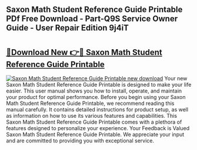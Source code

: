 ## Saxon Math Student Reference Guide Printable PDf Free Download - Part-Q9S Service Owner Guide - User Repair Edition 9j4iT

# <h2><a href="http://bc54888.oget.top/?id=Saxon+Math+Student+Reference+Guide+Printable">🔗Download New 👉🔴 Saxon Math Student Reference Guide Printable</a></h2>

[![Saxon Math Student Reference Guide Printable new download](https://i.imgur.com/5g1atiW.png)](http://bc54888.oget.top/?id=Saxon+Math+Student+Reference+Guide+Printable)
Your new Saxon Math Student Reference Guide Printable is designed to make your life easier. This user manual shows you how to install, operate, and maintain your product for optimal performance. Before you begin using your Saxon Math Student Reference Guide Printable, we recommend reading this manual carefully. It contains detailed instructions for product setup, as well as information on how to use its various features and capabilities. This Saxon Math Student Reference Guide Printable comes with a plethora of features designed to personalize your experience. Your Feedback is Valued Saxon Math Student Reference Guide Printable. We appreciate your input and are committed to providing you with exceptional service.
